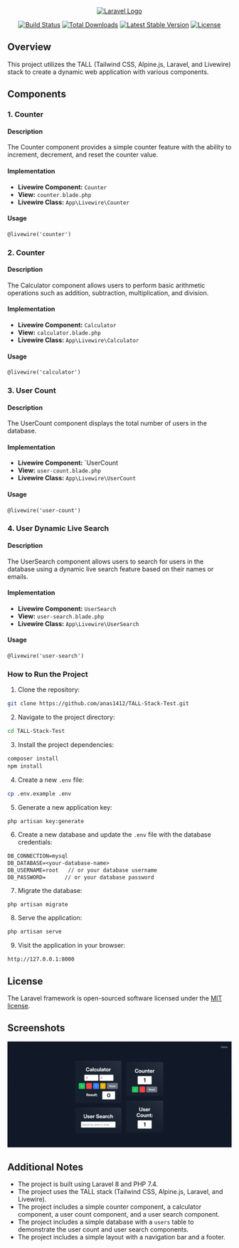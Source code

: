 <p align="center"><a href="https://laravel.com" target="_blank"><img src="https://raw.githubusercontent.com/laravel/art/master/logo-lockup/5%20SVG/2%20CMYK/1%20Full%20Color/laravel-logolockup-cmyk-red.svg" width="400" alt="Laravel Logo"></a></p>

<p align="center">
<a href="https://github.com/laravel/framework/actions"><img src="https://github.com/laravel/framework/workflows/tests/badge.svg" alt="Build Status"></a>
<a href="https://packagist.org/packages/laravel/framework"><img src="https://img.shields.io/packagist/dt/laravel/framework" alt="Total Downloads"></a>
<a href="https://packagist.org/packages/laravel/framework"><img src="https://img.shields.io/packagist/v/laravel/framework" alt="Latest Stable Version"></a>
<a href="https://packagist.org/packages/laravel/framework"><img src="https://img.shields.io/packagist/l/laravel/framework" alt="License"></a>
</p>

## Overview

This project utilizes the TALL (Tailwind CSS, Alpine.js, Laravel, and Livewire) stack to create a dynamic web application with various components.

## Components

### 1. Counter

#### Description

The Counter component provides a simple counter feature with the ability to increment, decrement, and reset the counter value.

#### Implementation

-   **Livewire Component:** `Counter`
-   **View:** `counter.blade.php`
-   **Livewire Class:** `App\Livewire\Counter`

#### Usage

```html
@livewire('counter')
```

### 2. Counter

#### Description

The Calculator component allows users to perform basic arithmetic operations such as addition, subtraction, multiplication, and division.

#### Implementation

-   **Livewire Component:** `Calculator`
-   **View:** `calculator.blade.php`
-   **Livewire Class:** `App\Livewire\Calculator`

#### Usage

```html
@livewire('calculator')
```

### 3. User Count

#### Description

The UserCount component displays the total number of users in the database.

#### Implementation

-   **Livewire Component:** `UserCount
-   **View:** `user-count.blade.php`
-   **Livewire Class:** `App\Livewire\UserCount`

#### Usage

```html
@livewire('user-count')
```

### 4. User Dynamic Live Search

#### Description

The UserSearch component allows users to search for users in the database using a dynamic live search feature based on their names or emails.

#### Implementation

-   **Livewire Component:** `UserSearch`
-   **View:** `user-search.blade.php`
-   **Livewire Class:** `App\Livewire\UserSearch`

#### Usage

```html
@livewire('user-search')
```

### How to Run the Project

1. Clone the repository:

```bash
git clone https://github.com/anas1412/TALL-Stack-Test.git
```

2. Navigate to the project directory:

```bash
cd TALL-Stack-Test
```

3. Install the project dependencies:

```bash
composer install
npm install
```

4. Create a new `.env` file:

```bash
cp .env.example .env
```

5. Generate a new application key:

```
php artisan key:generate
```

6. Create a new database and update the `.env` file with the database credentials:

```
DB_CONNECTION=mysql
DB_DATABASE=<your-database-name>
DB_USERNAME=root   // or your database username
DB_PASSWORD=      // or your database password
```

7. Migrate the database:

```bash
php artisan migrate
```

8. Serve the application:

```bash
php artisan serve
```

9. Visit the application in your browser:

```
http://127.0.0.1:8000
```

## License

The Laravel framework is open-sourced software licensed under the [MIT license](https://opensource.org/licenses/MIT).

## Screenshots

![image](https://raw.githubusercontent.com/anas1412/TALL-Stack-Test/main/LaravelTest01.png)

## Additional Notes

-   The project is built using Laravel 8 and PHP 7.4.
-   The project uses the TALL stack (Tailwind CSS, Alpine.js, Laravel, and Livewire).
-   The project includes a simple counter component, a calculator component, a user count component, and a user search component.
-   The project includes a simple database with a `users` table to demonstrate the user count and user search components.
-   The project includes a simple layout with a navigation bar and a footer.
